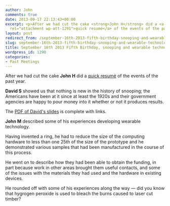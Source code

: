```yaml
---
author: John
comments: true
date: 2013-09-17 22:13:43+00:00
excerpt: <p>After we had cut the cake <strong>John H</strong> did a <a href="http://www.bradlug.co.uk/?attachment_id=1291"
  rel="attachment wp-att-1291">quick resumé</a> of the events of the past year.</p>
layout: post
redirect_from: /september-16th-2013-fifth-birthday-snooping-and-wearable-technology
slug: september-16th-2013-fifth-birthday-snooping-and-wearable-technology
title: September 16th 2013 Fifth Birthday, snooping and wearable technology
wordpress_id: 1290
categories:
- Past Meetings
---
```


After we had cut the cake **John H** did a [quick resumé](http://www.bradlug.co.uk/september-16th-2013-fifth-birthday-snooping-and-wearable-technology/bradlug_fifth_year/) of the events of the past year.




**David S** showed us that nothing is new in the history of snooping; the Americans have been at it since at least the 1920s and their government agencies are happy to pour money into it whether or not it produces results.




The [PDF of David's slides](http://www.bradlug.co.uk/september-16th-2013-fifth-birthday-snooping-and-wearable-technology/snooping-v3/) is complete with links.

		


**John M** described some of his experiences developing wearable technology.




Having invented a ring, he had to reduce the size of the computing hardware to less than one 25th of the size of the prototype and he demonstrated various samples that had been manufactured in the course of this process.




He went on to describe how they had been able to obtain the funding, in part because work in other areas brought them useful contacts, and some of the issues with the materials they had used and the hardware in existing devices.




He rounded off with some of his experiences along the way — did you know that hygrogen peroxide is used to bleach the burns caused to laser cut timber?

	

